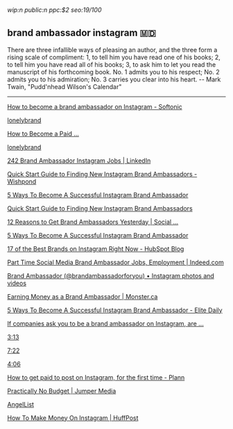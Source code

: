 ###### wip:n public:n ppc:$2 seo:19/100

## brand ambassador instagram :moldova:

There are three infallible ways of pleasing an author, and the three form a
rising scale of compliment: 1, to tell him you have read one of his books; 2,
to tell him you have read all of his books; 3, to ask him to let you read the
manuscript of his forthcoming book.  No. 1 admits you to his respect; No. 2
admits you to his admiration; No. 3 carries you clear into his heart.
		-- Mark Twain, "Pudd'nhead Wilson's Calendar"


----------


[How to become a brand ambassador on Instagram - Softonic ](http://en.softonic.com/articles/how-to-become-a-brand-ambassador-on-instagram?amp=1)

[lonelybrand ](http://lonelybrand.com/blog/become-paid-brand-ambassador-influencer/)

[How to Become a Paid ... ](https://lonelybrand.com/downloads/instagram-influencer-guide/)

[lonelybrand ](http://lonelybrand.com/blog/brand-ambassador-instagram/)

[242 Brand Ambassador Instagram Jobs | LinkedIn ](http://www.linkedin.com/jobs/brand-ambassador-instagram-jobs)

[Quick Start Guide to Finding New Instagram Brand Ambassadors - Wishpond ](http://blog.wishpond.com/post/115675436627/a-starter-guide-to-finding-new-instagram-brand-ambassadors)

[      5 Ways To Become A Successful Instagram Brand Ambassador ](https://www.elitedaily.com/life/instagram-brand-ambassador-become/1427233)

[      Quick Start Guide to Finding New Instagram Brand Ambassadors ](https://blog.wishpond.com/post/115675436627/a-starter-guide-to-finding-new-instagram-brand-ambassadors)

[      12 Reasons to Get Brand Ambassadors Yesterday | Social ... ](https://www.socialhp.com/blog/12-reasons-you-need-brand-ambassadors-now/)

[      5 Ways To Become A Successful Instagram Brand Ambassador ](https://www.elitedaily.com/life/instagram-brand-ambassador-become/1427233)

[17 of the Best Brands on Instagram Right Now - HubSpot Blog ](http://blog.hubspot.com/marketing/best-brands-on-instagram)

[Part Time Social Media Brand Ambassador Jobs, Employment | Indeed.com ](http://www.indeed.com/m/jobs?q=Part+Time+Social+Media+Brand+Ambassador)

[Brand Ambassador (@brandambassadorforyou) • Instagram photos and videos ](http://www.instagram.com/brandambassadorforyou/?hl=en)

[Earning Money as a Brand Ambassador | Monster.ca ](http://www.monster.ca/career-advice/article/make-money-as-a-brand-ambassador)

[5 Ways To Become A Successful Instagram Brand Ambassador - Elite Daily ](http://www.elitedaily.com/life/instagram-brand-ambassador-become/1427233)

[If companies ask you to be a brand ambassador on Instagram, are ... ](http://www.quora.com/If-companies-ask-you-to-be-a-brand-ambassador-on-Instagram-are-you-supposed-to-buy-their-or-are-they-providing-you-their-product)

[ ](https://www.quora.com/Can-I-be-a-brand-ambassador-for-two-brands)

[ ](https://www.quora.com/What-is-the-minimum-amount-of-followers-you-need-to-become-an-Instagram-influenced-brand-ambassador)

[3:13 ](http://m.youtube.com/watch?v=plhiLuZxIEs)

[7:22 ](http://m.youtube.com/watch?v=PpOfM3FlNW8)

[4:06 ](http://m.youtube.com/watch?v=ZR1oL3hGB7k)

[How to get paid to post on Instagram, for the first time - Plann ](http://www.plannthat.com/how-to-get-paid-post-on-instagram/)

[Practically No Budget | Jumper Media ](http://jumpermedia.co/how-i-used-brand-ambassadors-to-create-a-killer-instagram-campaign-with-practically-no-budget/)

[AngelList ](http://angel.co/heartbeat-3/jobs/318290-brand-ambassador-get-paid-to-post-on-instagram)

[How To Make Money On Instagram | HuffPost ](http://m.huffpost.com/us/entry/us_55ad3ad6e4b0caf721b3624c)

